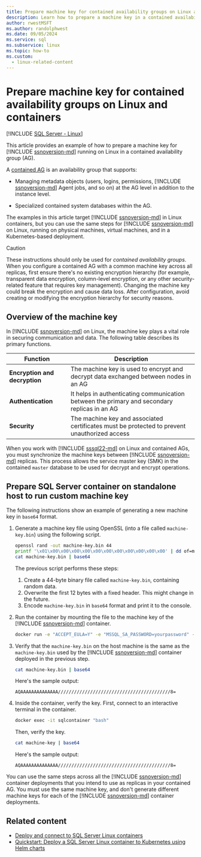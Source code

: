 ```yaml
---
title: Prepare machine key for contained availability groups on Linux and containers
description: Learn how to prepare a machine key in a contained availability group, for SQL Server on Linux and containers.
author: rwestMSFT
ms.author: randolphwest
ms.date: 09/05/2024
ms.service: sql
ms.subservice: linux
ms.topic: how-to
ms.custom:
  - linux-related-content
---
```


# Prepare machine key for contained availability groups on Linux and containers

[!INCLUDE [SQL Server - Linux](../includes/applies-to-version/sql-linux.md)]

This article provides an example of how to prepare a machine key for [!INCLUDE [ssnoversion-md](../includes/ssnoversion-md.md)] running on Linux in a contained availability group (AG).

A [contained AG](../database-engine/availability-groups/windows/contained-availability-groups-overview.md) is an availability group that supports:

- Managing metadata objects (users, logins, permissions, [!INCLUDE [ssnoversion-md](../includes/ssnoversion-md.md)] Agent jobs, and so on) at the AG level in addition to the instance level.

- Specialized contained system databases within the AG.

The examples in this article target [!INCLUDE [ssnoversion-md](../includes/ssnoversion-md.md)] in Linux containers, but you can use the same steps for [!INCLUDE [ssnoversion-md](../includes/ssnoversion-md.md)] on Linux, running on physical machines, virtual machines, and in a Kubernetes-based deployment.

> [!CAUTION]  
> These instructions should only be used for *contained availability groups*. When you configure a contained AG with a common machine key across all replicas, first ensure there's no existing encryption hierarchy (for example, transparent data encryption, column-level encryption, or any other security-related feature that requires key management). Changing the machine key could break the encryption and cause data loss. After configuration, avoid creating or modifying the encryption hierarchy for security reasons.

## Overview of the machine key

In [!INCLUDE [ssnoversion-md](../includes/ssnoversion-md.md)] on Linux, the machine key plays a vital role in securing communication and data.
The following table describes its primary functions.

| Function | Description |
| --- | --- |
| **Encryption and decryption** | The machine key is used to encrypt and decrypt data exchanged between nodes in an AG |
| **Authentication** | It helps in authenticating communication between the primary and secondary replicas in an AG |
| **Security** | The machine key and associated certificates must be protected to prevent unauthorized access |

When you work with [!INCLUDE [sssql22-md](../includes/sssql22-md.md)] on Linux and contained AGs, you must synchronize the machine keys between [!INCLUDE [ssnoversion-md](../includes/ssnoversion-md.md)] replicas. This process allows the service master key (SMK) in the contained `master` database to be used for decrypt and encrypt operations.

## Prepare SQL Server container on standalone host to run custom machine key

The following instructions show an example of generating a new machine key in `base64` format.

1. Generate a machine key file using OpenSSL (into a file called `machine-key.bin`) using the following script.

   ```bash
   openssl rand -out machine-key.bin 44
   printf '\x01\x00\x00\x00\x00\x00\x00\x00\x00\x00\x00\x00' | dd of=machine-key.bin bs=1 seek=0 count=12 conv=notrunc
   cat machine-key.bin | base64
   ```

   The previous script performs these steps:

   1. Create a 44-byte binary file called `machine-key.bin`, containing random data.
   1. Overwrite the first 12 bytes with a fixed header. This might change in the future.
   1. Encode `machine-key.bin` in `base64` format and print it to the console.

1. Run the container by mounting the file to the machine key of the [!INCLUDE [ssnoversion-md](../includes/ssnoversion-md.md)] container.

   ```bash
   docker run -e "ACCEPT_EULA=Y" -e "MSSQL_SA_PASSWORD=yourpassword" -p 14331:1433 --name sqlcontainer --hostname sqlcontainer -v ~/machine-key.bin:/var/opt/mssql/secrets/machine-key -d mcr.microsoft.com/mssql/server:2022-latest
   ```

1. Verify that the `machine-key.bin` on the host machine is the same as the `machine-key.bin` used by the [!INCLUDE [ssnoversion-md](../includes/ssnoversion-md.md)] container deployed in the previous step.

   ```bash
   cat machine-key.bin | base64
   ```

   Here's the sample output:

   ```output
   AQAAAAAAAAAAAAAA//////////////////////////////////////////8=
   ```

1. Inside the container, verify the key. First, connect to an interactive terminal in the container.

   ```bash
   docker exec -it sqlcontainer "bash"
   ```

   Then, verify the key.

   ```bash
   cat machine-key | base64
   ```

   Here's the sample output:

   ```output
   AQAAAAAAAAAAAAAA//////////////////////////////////////////8=
   ```

You can use the same steps across all the [!INCLUDE [ssnoversion-md](../includes/ssnoversion-md.md)] container deployments that you intend to use as replicas in your contained AG. You must use the same machine key, and don't generate different machine keys for each of the [!INCLUDE [ssnoversion-md](../includes/ssnoversion-md.md)] container deployments.

## Related content

- [Deploy and connect to SQL Server Linux containers](sql-server-linux-docker-container-deployment.md)
- [Quickstart: Deploy a SQL Server Linux container to Kubernetes using Helm charts](sql-server-linux-containers-deploy-helm-charts-kubernetes.md)
